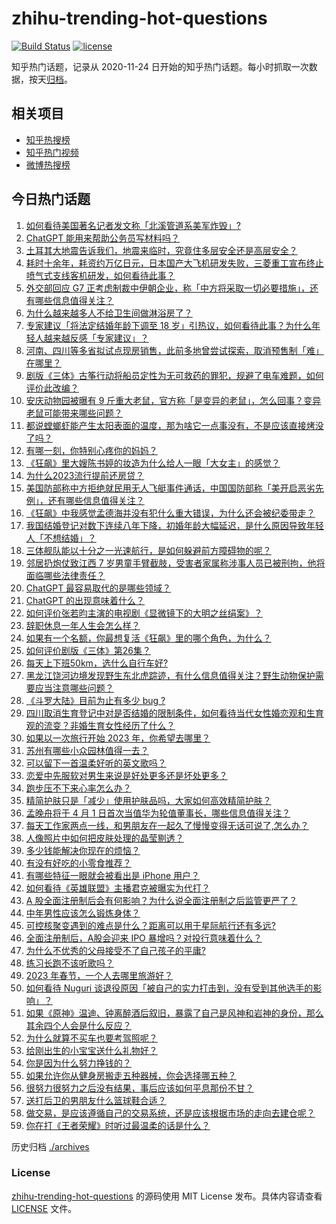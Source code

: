 # zhihu-trending-hot-questions

[![Build Status](https://github.com/justjavac/zhihu-trending-hot-questions/workflows/ci/badge.svg?branch=master)](https://github.com/justjavac/zhihu-trending-hot-questions/actions)
[![license](https://img.shields.io/github/license/justjavac/zhihu-trending-hot-questions)](https://github.com/justjavac/zhihu-trending-hot-questions/blob/master/LICENSE)

知乎热门话题，记录从 2020-11-24
日开始的知乎热门话题。每小时抓取一次数据，按天[归档](./archives)。

## 相关项目

- [知乎热搜榜](https://github.com/justjavac/zhihu-trending-top-search)
- [知乎热门视频](https://github.com/justjavac/zhihu-trending-hot-video)
- [微博热搜榜](https://github.com/justjavac/weibo-trending-hot-search)

## 今日热门话题

<!-- BEGIN -->
<!-- 最后更新时间 Fri Feb 10 2023 01:16:48 GMT+0800 (China Standard Time) -->

1. [如何看待美国著名记者发文称「北溪管道系美军炸毁」?](https://www.zhihu.com/question/582874371)
1. [ChatGPT 能用来帮助公务员写材料吗？](https://www.zhihu.com/question/580250105)
1. [土耳其大地震告诉我们，地震来临时，究竟住多层安全还是高层安全？](https://www.zhihu.com/question/582564487)
1. [耗时十余年，耗资约万亿日元，日本国产大飞机研发失败，三菱重工宣布终止喷气式支线客机研发，如何看待此事？](https://www.zhihu.com/question/582749904)
1. [外交部回应 G7 正考虑制裁中伊朝企业，称「中方将采取一切必要措施」，还有哪些信息值得关注？](https://www.zhihu.com/question/582965322)
1. [为什么越来越多人不给卫生间做淋浴房了？](https://www.zhihu.com/question/582517851)
1. [专家建议「将法定结婚年龄下调至 18 岁」引热议，如何看待此事？为什么年轻人越来越反感「专家建议」？](https://www.zhihu.com/question/582924506)
1. [河南、四川等多省拟试点现房销售，此前多地曾尝试探索，取消预售制「难」在哪里？](https://www.zhihu.com/question/582921835)
1. [剧版《三体》古筝行动将船员定性为无可救药的罪犯，规避了电车难题，如何评价此改编？](https://www.zhihu.com/question/582252370)
1. [安庆动物园被曝有 9 斤重大老鼠，官方称「是变异的老鼠」，怎么回事？变异老鼠可能带来哪些问题？](https://www.zhihu.com/question/582187966)
1. [都说螳螂虾能产生太阳表面的温度，那为啥它一点事没有，不是应该直接烤没了吗？](https://www.zhihu.com/question/541560060)
1. [有哪一刻，你特别心疼你的妈妈？](https://www.zhihu.com/question/267430528)
1. [《狂飙》里大嫂陈书婷的妆造为什么给人一眼「大女主」的感觉？](https://www.zhihu.com/question/582013746)
1. [为什么2023流行提前还房贷？](https://www.zhihu.com/question/582239126)
1. [美国防部称中方拒绝就民用无人飞艇事件通话，中国国防部称「美开启恶劣先例」，还有哪些信息值得关注？](https://www.zhihu.com/question/582977528)
1. [《狂飙》中我感觉孟德海并没有犯什么重大错误，为什么还会被纪委带走？](https://www.zhihu.com/question/581355187)
1. [我国结婚登记对数下连续八年下降，初婚年龄大幅延迟，是什么原因导致年轻人「不想结婚」？](https://www.zhihu.com/question/582473778)
1. [三体舰队能以十分之一光速航行，是如何躲避前方障碍物的呢？](https://www.zhihu.com/question/582644358)
1. [邻居扔炮仗致江西 7 岁男童手臂截肢，受害者家属称涉事人员已被刑拘，他将面临哪些法律责任？](https://www.zhihu.com/question/582814178)
1. [ChatGPT 最容易取代的是哪些领域？](https://www.zhihu.com/question/582498339)
1. [ChatGPT 的出现意味着什么？](https://www.zhihu.com/question/582450800)
1. [如何评价张若昀主演的电视剧《显微镜下的大明之丝绢案》？](https://www.zhihu.com/question/509947846)
1. [辞职休息一年人生会怎么样？](https://www.zhihu.com/question/582718053)
1. [如果有一个名额，你最想复活《狂飙》里的哪个角色，为什么？](https://www.zhihu.com/question/582642987)
1. [如何评价剧版《三体》第26集？](https://www.zhihu.com/question/580668765)
1. [每天上下班50km，选什么自行车好?](https://www.zhihu.com/question/582616651)
1. [黑龙江饶河边境发现野生东北虎踪迹，有什么信息值得关注？野生动物保护需要应当注意哪些问题？](https://www.zhihu.com/question/582626846)
1. [《斗罗大陆》目前为止有多少 bug ?](https://www.zhihu.com/question/445980899)
1. [四川取消生育登记中对是否结婚的限制条件，如何看待当代女性婚恋观和生育观的流变？非婚生育女性经历了什么？](https://www.zhihu.com/question/582930133)
1. [如果以一次旅行开始 2023 年，你希望去哪里？](https://www.zhihu.com/question/578903867)
1. [苏州有哪些小众园林值得一去？](https://www.zhihu.com/question/420098614)
1. [可以留下一首温柔好听的英文歌吗？](https://www.zhihu.com/question/582683080)
1. [恋爱中先服软对男生来说是好处更多还是坏处更多？](https://www.zhihu.com/question/581980504)
1. [跑步压不下来心率怎么办？](https://www.zhihu.com/question/580850262)
1. [精简护肤只是「减少」使用护肤品吗，大家如何高效精简护肤？](https://www.zhihu.com/question/581142972)
1. [孟晚舟将于 4 月 1 日首次当值华为轮值董事长，哪些信息值得关注？](https://www.zhihu.com/question/582817893)
1. [每天工作家两点一线，和男朋友在一起久了慢慢变得无话可说了,怎么办？](https://www.zhihu.com/question/581990434)
1. [人像照片中如何把皮肤处理的晶莹剔透？](https://www.zhihu.com/question/48278106)
1. [多少钱能解决你现在的烦恼？](https://www.zhihu.com/question/581572358)
1. [有没有好吃的小零食推荐？](https://www.zhihu.com/question/572304148)
1. [有哪些特征一眼就会被看出是 iPhone 用户？](https://www.zhihu.com/question/357678200)
1. [如何看待《英雄联盟》主播君克被曝实为代打？](https://www.zhihu.com/question/582552312)
1. [A 股全面注册制后会有何影响？为什么说全面注册制之后监管更严了？](https://www.zhihu.com/question/582480632)
1. [中年男性应该怎么锻炼身体？](https://www.zhihu.com/question/578373175)
1. [可控核聚变遇到的难点是什么？距离可以用于星际航行还有多远?](https://www.zhihu.com/question/582784180)
1. [全面注册制后，A股会迎来 IPO 暴增吗？对投行意味着什么？](https://www.zhihu.com/question/582480858)
1. [为什么不优秀的父母接受不了自己孩子的平庸?](https://www.zhihu.com/question/577931117)
1. [练习长跑不该听歌吗？](https://www.zhihu.com/question/580084631)
1. [2023 年春节，一个人去哪里旅游好？](https://www.zhihu.com/question/577306701)
1. [如何看待 Nuguri 谈退役原因「被自己的实力打击到，没有受到其他选手的影响」？](https://www.zhihu.com/question/582782864)
1. [如果《原神》温迪、钟离醉酒后叙旧，暴露了自己是风神和岩神的身份，那么其余四个人会是什么反应？](https://www.zhihu.com/question/580216962)
1. [为什么就算不买车也要考驾照呢？](https://www.zhihu.com/question/582787133)
1. [给刚出生的小宝宝送什么礼物好？](https://www.zhihu.com/question/581361327)
1. [你是因为什么努力挣钱的？](https://www.zhihu.com/question/582999990)
1. [如果允许你从健身房搬走五种器械，你会选择哪五种？](https://www.zhihu.com/question/582119596)
1. [很努力很努力之后没有结果，事后应该如何平息那份不甘？](https://www.zhihu.com/question/581869794)
1. [送打后卫的男朋友什么篮球鞋合适？](https://www.zhihu.com/question/581732287)
1. [做交易，是应该遵循自己的交易系统，还是应该根据市场的走向去建仓呢？](https://www.zhihu.com/question/570990531)
1. [你在打《王者荣耀》时听过最温柔的话是什么？](https://www.zhihu.com/question/473782243)

<!-- END -->

历史归档 [./archives](./archives)

### License

[zhihu-trending-hot-questions](https://github.com/justjavac/zhihu-trending-hot-questions)
的源码使用 MIT License 发布。具体内容请查看 [LICENSE](./LICENSE) 文件。
